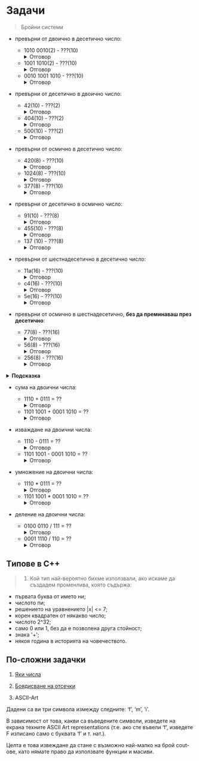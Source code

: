 # Задачи

> Бройни системи

- превърни от двоично в десетично число:
    - 1010 0010(2) - ???(10) <details><summary>Отговор</summary>162</details>
    - 1001 1010(2) - ???(10) <details><summary>Отговор</summary>154</details>
    - 0010 1001 1010 - ???(10) <details><summary>Отговор</summary>666</details>

- превърни от десетично в двоично число:
    - 42(10) - ???(2) <details><summary>Отговор</summary>0010 1010</details>
    - 404(10) - ???(2) <details><summary>Отговор</summary>0001 1001 0100</details>
    - 500(10) - ???(2) <details><summary>Отговор</summary>0001 1111 0100</details>

- превърни от осмично в десетично число:
    - 420(8) - ???(10) <details><summary>Отговор</summary>272</details>
    - 1024(8) - ???(10) <details><summary>Отговор</summary>532</details>
    - 377(8) - ???(10) <details><summary>Отговор</summary>255</details>

- превърни от десетично в осмично число:
    - 91(10) - ???(8) <details><summary>Отговор</summary>133</details>
    - 455(10) - ???(8) <details><summary>Отговор</summary>707</details>
    - 137 (10) - ???(8) <details><summary>Отговор</summary>211</details>

- превърни от шестнадесетично в десетично число:
    - 11a(16) - ???(10) <details><summary>Отговор</summary>282</details>
    - c4(16) - ???(10) <details><summary>Отговор</summary>196</details>
    - 5e(16) - ???(10) <details><summary>Отговор</summary>94</details>

- превърни от осмично в шестнадесетично, **без да преминаваш през десетично**:
    - 77(8) - ???(16) <details><summary>Отговор</summary>3f</details>
    - 56(8) - ???(16) <details><summary>Отговор</summary>2e</details>
    - 256(8) - ???(16) <details><summary>Отговор</summary>ae</details>

<details>
    <summary>
    <b>Подсказка</b>
    </summary>
    осмично -> двоично -> шестнадесетично

    - За да преминеш от осмично в двоично, трябва да представиш всяка цифра на осмичното число с 3 бита.

    - За да преминеш от двоично в шестнадесетично, трябва да групираш битовете в група по 4 и да изчислиш за всяка група съответната шестнадесетично цифра на числото (резултата).

    Пример:
    = 56(8)

    = (101)(110) // просто визуално разделяне, не е умножение

    = (101110)2

    = (10)(1110)

    = (2)(14)

    = 2e(16)
 
</details>


- сума на двоични числа:
    - 1110 + 0111 = ?? <details><summary>Отговор</summary>0001 0101</details>
    - 1101 1001 + 0001 1010 = ?? <details><summary>Отговор</summary>1111 0011</details>

- изваждане на двоични числа:
    - 1110 - 0111 = ?? <details><summary>Отговор</summary>0111</details>
    - 1101 1001 - 0001 1010 = ?? <details><summary>Отговор</summary>1011 1111</details>

- умножение на двоични числа:
    - 1110 * 0111 = ?? <details><summary>Отговор</summary>0110 0010</details>
    - 1101 1001 * 0001 1010 = ?? <details><summary>Отговор</summary>0001 0110 0000 1010</details>

- деление на двоични числа:
    - 0100 0110 / 111 = ?? <details><summary>Отговор</summary>1010</details>
    - 0001 1110 / 110 = ?? <details><summary>Отговор</summary>101</details>

## Tипове в C++ 
> 1. Кой тип най-вероятно бихме използвали, ако искаме да създадем променлива, която съдържа:
- първата буква от името ни;
- числото пи;
- решението на уравнението |x| <= 7;
- корен квадратен от някакво число;
- числото 2^32;
- само 0 или 1, без да е позволена друга стойност;
- знака '+';
- някоя година в историята на човечеството.

## По-сложни задачки

1) [Яки числа](http://www.math.bas.bg/infos/files/2014-01-07-C3.pdf)

2) [Боядисване на отсечки](http://www.math.bas.bg/infos/files/2015-01-04-B2.pdf)

3) ASCII-Art

Дадени са ви три символа измежду следните: ‘f’, ‘m’, ‘i’. 

В зависимост от това, какви са въведените символи, изведете на екрана техните ASCII Art representations (т.е. ако сте въвели ‘f’, изведете F изписано само с буквата ‘f’ и т. нат.). 

Целта е това извеждане да стане с възможно най-малко на брой cout-ове, като нямате право да използвате функции и масиви.